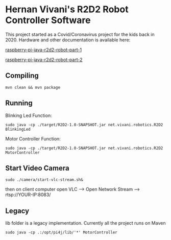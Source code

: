 # Hernan Vivani's R2D2 Robot Controller Software

This project started as a Covid/Coronavirus project for the kids back in 2020. Hardware and other documentation is available here:

[raspberry-pi-java-r2d2-robot-part-1](https://vivani.net/2020/04/27/raspberry-pi-java-r2d2-robot-part-1/)

[raspberry-pi-java-r2d2-robot-part-2](https://vivani.net/2023/03/06/raspberry-pi-java-r2d2-robot-part-2/)


## Compiling
```
mvn clean && mvn package
```

## Running

Blinking Led Function:
```
sudo java -cp ./target/R2D2-1.0-SNAPSHOT.jar net.vivani.robotics.R2D2 BlinkingLed
```
Motor Controller Function:
```
sudo java -cp ./target/R2D2-1.0-SNAPSHOT.jar net.vivani.robotics.R2D2 MotorController
```

## Start Video Camera
```
sudo ./camera/start-vlc-stream.sh&
```
then on client computer open VLC --> Open Network Stream --> rtsp://YOUR-IP:8083/


## Legacy

lib folder is a legacy implementation. Currently all the project runs on Maven

```
sudo java -cp .:/opt/pi4j/lib/'*' MotorController
```
